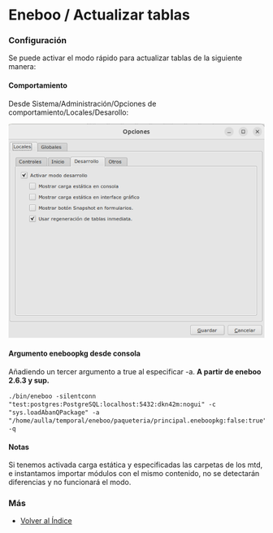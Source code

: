# Eneboo / Actualizar tablas

### Configuración
Se puede activar el modo rápido para actualizar tablas de la siguiente manera:

#### Comportamiento
Desde Sistema/Administración/Opciones de comportamiento/Locales/Desarollo:

![Alt text](locales_desarrollo.png)

#### Argumento eneboopkg desde consola

Añadiendo un tercer argumento a true al especificar -a. **A partir de eneboo 2.6.3 y sup.**

```
./bin/eneboo -silentconn "test:postgres:PostgreSQL:localhost:5432:dkn42m:nogui" -c "sys.loadAbanQPackage" -a "/home/aulla/temporal/eneboo/paqueteria/principal.eneboopkg:false:true" -q
```

#### Notas
Si tenemos activada carga estática y especificadas las carpetas de los mtd, e instantamos importar módulos con el mismo contenido, no se detectarán diferencias y no funcionará el modo.

### Más

- [Volver al Índice](./index.md)